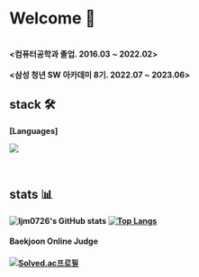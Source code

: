 
  <H1> Welcome 👋 </h1>
  <!-- <h4>웹🌐 풀스택을 공부하며 더 좋은 서비스를 제공하는 개발자를 목표하고 있습니다💻</h4> -->
  <br/>
  <b><컴퓨터공학과 졸업. 2016.03 ~ 2022.02><b>
  <br/>
  <br/>
  <b><삼성 청년 SW 아카데미 8기. 2022.07 ~ 2023.06><b>
  
  <br/>
  <h2> stack 🛠 </h2>
  <div><b>[Languages]</b></div>
  
  <img src="https://img.shields.io/badge/Java-007396?style=flat-square&logo=Java&logoColor=white"/></a>
  <!-- <img src="https://img.shields.io/badge/Python-3766AB?style=flat-square&logo=Python&logoColor=white"/></a>
  <img src="https://img.shields.io/badge/JavaScript-F7DF1E?style=flat-square&logo=JavaScript&logoColor=white"/></a>
  
  <div><b>[Skill]</b></div>
  
  <img src="https://img.shields.io/badge/Spring-6DB33F?style=flat-square&logo=Spring&logoColor=white"/></a>
  <img src="https://img.shields.io/badge/Spring Boot-6DB33F?style=flat-square&logo=Spring Boot&logoColor=white"/></a>
  <img src="https://img.shields.io/badge/MySQL-4479A1?style=flat-square&logo=MySQL&logoColor=white"/></a>
  <img src="https://img.shields.io/badge/Vue.js-4FC08D?style=flat-square&logo=Vue.js&logoColor=white"/></a>
  <img src="https://img.shields.io/badge/JPA-59666C?style=flat-square&logo=Hibernate&logoColor=white"/></a>
  <img src="https://img.shields.io/badge/Redis-DC382D?style=flat-square&logo=Redis&logoColor=white"/></a>

  <div><b>[tools]</b></div>
  
  <img src="https://img.shields.io/badge/Eclipse IDE-2C2255?style=flat-square&logo=Eclipse IDE&logoColor=white"/></a>
  <img src="https://img.shields.io/badge/Intellij IDE-000000?style=flat-square&logo=IntelliJ IDEA&logoColor=white"/></a>
  <img src="https://img.shields.io/badge/Visual Studio Code-007ACC?style=flat-square&logo=Visual Studio Code&logoColor=white"/></a>
  <img src="https://img.shields.io/badge/Jupyter-F37626?style=flat-square&logo=Jupyter&logoColor=white"/></a>
  <img src="https://img.shields.io/badge/GitLab-FC6D26?style=flat-square&logo=gitlab&logoColor=white"/></a>
  <img src="https://img.shields.io/badge/Jira-0052CC?style=flat-square&logo=jira&logoColor=white"/></a>
  
  <div><b>[ Studying ]</b></div>
  <img src="https://img.shields.io/badge/ORACLE-F80000?style=flat-square&logo=oracle&logoColor=white"/></a>
  
  <div><b>[ + ]</b></div>

  <img src="https://img.shields.io/badge/GitHub-181717?style=flat-square&logo=GitHub&logoColor=white"/></a>
  <img src="https://img.shields.io/badge/StudyBlog-20C997?style=flat-square&logo=Velog&logoColor=white"/></a>
  -->
  
  <br/>
  
  <h2> stats 📊 </h2>
  
  ![ljm0726's GitHub stats](https://github-readme-stats.vercel.app/api?username=ljm0726&hide=issues&show_icons=true&theme=transparent&disable_animations=true) [![Top Langs](https://github-readme-stats.vercel.app/api/top-langs/?username=ljm0726&layout=compact)](https://github.com/ljm0726/github-readme-stats)
  
<!-- totalIssues 있는 경우
![ljm0726's GitHub stats](https://github-readme-stats.vercel.app/api?username=ljm0726&show_icons=true&theme=transparent&disable_animations=true)  -->


  <h4>Baekjoon Online Judge<h4>
  
  [![Solved.ac프로필](http://mazassumnida.wtf/api/v2/generate_badge?boj=dksk678)](https://solved.ac/dksk678)  
<!--
**ljm0726/ljm0726** is a ✨ _special_ ✨ repository because its `README.md` (this file) appears on your GitHub profile.

Here are some ideas to get you started:

- 🔭 I’m currently working on ...
- 🌱 I’m currently learning ...
- 👯 I’m looking to collaborate on ...
- 🤔 I’m looking for help with ...
- 💬 Ask me about ...
- 📫 How to reach me: ...
- 😄 Pronouns: ...
- ⚡ Fun fact: ...
-->
